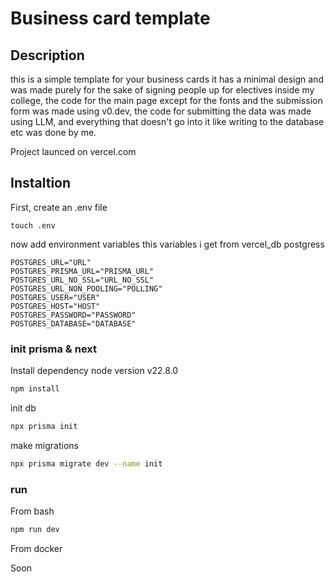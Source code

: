 # Business card template

## Description
this is a simple template for your business cards it has a minimal design and was made purely for the sake of signing people up for electives inside my college, the code for the main page except for the fonts and the submission form was made using v0.dev, the code for submitting the data was made using LLM, and everything that doesn't go into it like writing to the database etc was done by me.

Project launced on vercel.com


## Instaltion

First, create an .env file 

```
touch .env
```

now add environment variables this variables i get from vercel_db postgress
```t
POSTGRES_URL="URL"
POSTGRES_PRISMA_URL="PRISMA_URL"
POSTGRES_URL_NO_SSL="URL_NO_SSL"
POSTGRES_URL_NON_POOLING="POLLING"
POSTGRES_USER="USER"
POSTGRES_HOST="HOST"
POSTGRES_PASSWORD="PASSWORD"
POSTGRES_DATABASE="DATABASE"
```

### init prisma & next
Install dependency 
node version v22.8.0
```bash
npm install
```

init db
```bash
npx prisma init
```

make migrations

```bash
npx prisma migrate dev --name init          
```

### run 
From bash
```bash
npm run dev
```

From docker

Soon